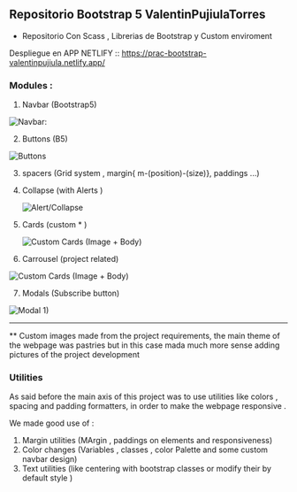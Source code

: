 ## Repositorio Bootstrap 5 ValentinPujiulaTorres

- Repositorio Con Scass , Librerias de Bootstrap y Custom enviroment 

Despliegue en APP NETLIFY :: https://prac-bootstrap-valentinpujiula.netlify.app/


### Modules :

1. Navbar (Bootstrap5)

![Navbar:](navbar.png)

2. Buttons (B5)

![Buttons](button1.png)

3. spacers (Grid system , margin{ m-(position)-(size)}, paddings ...)
4. Collapse (with Alerts )

    ![Alert/Collapse ](alert1.png)


5. Cards (custom * )

    ![Custom Cards (Image + Body) ](card1.png)

6. Carrousel (project related)


![Custom Cards (Image + Body) ](Galaeria1.png)

7. Modals (Subscribe button)

![Modal 1) ](overlay1.png)


---
** Custom images made from the project requirements, the main theme of the webpage was pastries but in this case mada much more sense adding pictures of the project development

### Utilities 

As said before the main axis of this project was to use utilities like colors , spacing and padding formatters, in order to make the webpage responsive .

We made good use of :

1. Margin utilities (MArgin , paddings on elements and responsiveness)
2. Color changes (Variables , classes , color Palette and some custom navbar design)
3. Text utilities (like centering with bootstrap classes or modify their by default style )
